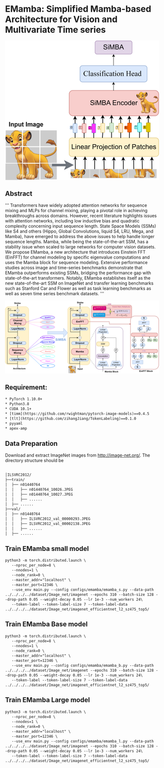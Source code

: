 # EMamba: Simplified Mamba-based Architecture for Vision and Multivariate Time series

![Intro](fig/emamba_teaser.png)


## Abstract

'''
Transformers have widely adopted attention networks for sequence mixing and MLPs for channel mixing, playing a pivotal role in achieving breakthroughs across domains. However, recent literature highlights issues with attention networks, including low inductive bias and quadratic complexity concerning input sequence length.  State Space Models (SSMs) like S4 and others (Hippo, Global Convolutions, liquid S4, LRU, Mega, and Mamba), have emerged to address the above issues to help handle longer sequence lengths. 
Mamba, while being the state-of-the-art SSM, has a stability issue when scaled to large networks for computer vision datasets. We propose EMamba, a new architecture that introduces Einstein FFT (EinFFT) for channel modeling by specific eigenvalue computations and uses the Mamba block for sequence modeling. Extensive performance studies across image and time-series benchmarks demonstrate that EMamba outperforms existing SSMs, bridging the performance gap with state-of-the-art transformers. Notably, EMamba establishes itself as the new state-of-the-art SSM on ImageNet and transfer learning benchmarks such as Stanford Car and Flower as well as task learning benchmarks as well as seven time series benchmark datasets.
'''

![Main Model](fig/emamba_main.png)


## Requirement:

```
* PyTorch 1.10.0+
* Python3.8
* CUDA 10.1+
* [timm](https://github.com/rwightman/pytorch-image-models)==0.4.5
* [tlt](https://github.com/zihangJiang/TokenLabeling)==0.1.0
* pyyaml
* apex-amp
```


## Data Preparation

Download and extract ImageNet images from http://image-net.org/. The directory structure should be

```

│ILSVRC2012/
├──train/
│  ├── n01440764
│  │   ├── n01440764_10026.JPEG
│  │   ├── n01440764_10027.JPEG
│  │   ├── ......
│  ├── ......
├──val/
│  ├── n01440764
│  │   ├── ILSVRC2012_val_00000293.JPEG
│  │   ├── ILSVRC2012_val_00002138.JPEG
│  │   ├── ......
│  ├── ......

```




## Train EMamba small model

```
python3 -m torch.distributed.launch \
   --nproc_per_node=8 \
   --nnodes=1 \
   --node_rank=0 \
   --master_addr="localhost" \
   --master_port=12346 \
   --use_env main.py --config configs/emamba/emamba_s.py --data-path ../../../../dataset/Image_net/imagenet --epochs 310 --batch-size 128 --drop-path 0.05 --weight-decay 0.05 --lr 1e-3 --num_workers 24\
   --token-label --token-label-size 7 --token-label-data ../../../../dataset/Image_net/imagenet_efficientnet_l2_sz475_top5/
```


## Train EMamba Base model

```
python3 -m torch.distributed.launch \
   --nproc_per_node=8 \
   --nnodes=1 \
   --node_rank=0 \
   --master_addr="localhost" \
   --master_port=12346 \
   --use_env main.py --config configs/emamba/emamba_b.py --data-path ../../../../dataset/Image_net/imagenet --epochs 310 --batch-size 128 --drop-path 0.05 --weight-decay 0.05 --lr 1e-3 --num_workers 24\
   --token-label --token-label-size 7 --token-label-data ../../../../dataset/Image_net/imagenet_efficientnet_l2_sz475_top5/
```

## Train EMamba Large model

```
python3 -m torch.distributed.launch \
   --nproc_per_node=8 \
   --nnodes=1 \
   --node_rank=0 \
   --master_addr="localhost" \
   --master_port=12346 \
   --use_env main.py --config configs/emamba/emamba_l.py --data-path ../../../../dataset/Image_net/imagenet --epochs 310 --batch-size 128 --drop-path 0.05 --weight-decay 0.05 --lr 1e-3 --num_workers 24\
   --token-label --token-label-size 7 --token-label-data ../../../../dataset/Image_net/imagenet_efficientnet_l2_sz475_top5/
```
